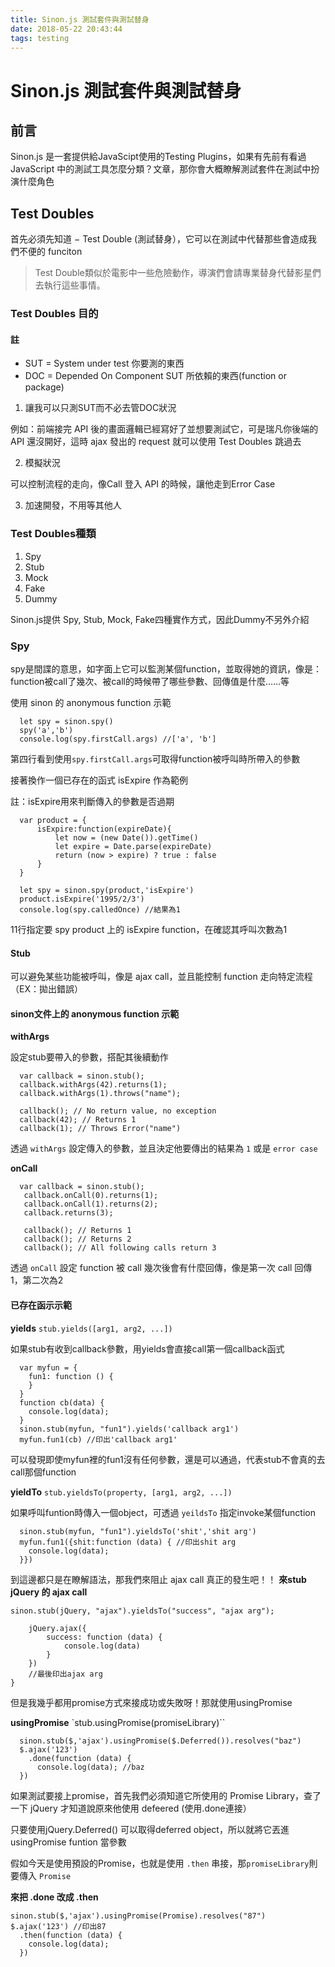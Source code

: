 ```yaml
---
title: Sinon.js 測試套件與測試替身
date: 2018-05-22 20:43:44
tags: testing
---
```

# Sinon.js 測試套件與測試替身

## 前言
Sinon.js 是一套提供給JavaScipt使用的Testing Plugins，如果有先前有看過JavaScript 中的測試工具怎麼分類？文章，那你會大概瞭解測試套件在測試中扮演什麼角色

## Test Doubles
首先必須先知道 − Test Double (測試替身），它可以在測試中代替那些會造成我們不便的 funciton
>Test Double類似於電影中一些危險動作，導演們會請專業替身代替影星們去執行這些事情。

### Test Doubles 目的

#### 註

* SUT = System under test 你要測的東西
* DOC = Depended On Component SUT 所依賴的東西(function or package)


1. 讓我可以只測SUT而不必去管DOC狀況

例如：前端接完 API 後的畫面邏輯已經寫好了並想要測試它，可是瑞凡你後端的 API 還沒開好，這時 ajax 發出的 request 就可以使用 Test Doubles 跳過去

2. 模擬狀況

可以控制流程的走向，像Call 登入 API 的時候，讓他走到Error Case

3. 加速開發，不用等其他人



### Test Doubles種類

1. Spy
2. Stub
3. Mock
4. Fake
5. Dummy

Sinon.js提供 Spy, Stub, Mock, Fake四種實作方式，因此Dummy不另外介紹

### Spy

spy是間諜的意思，如字面上它可以監測某個function，並取得她的資訊，像是：function被call了幾次、被call的時候帶了哪些參數、回傳值是什麼……等

使用 sinon 的 anonymous function 示範
```JavaScript=
  let spy = sinon.spy()
  spy('a','b')
  console.log(spy.firstCall.args) //['a', 'b']
```
第四行看到使用`spy.firstCall.args`可取得function被呼叫時所帶入的參數

接著換作一個已存在的函式 isExpire 作為範例

註：isExpire用來判斷傳入的參數是否過期
```JavaScript=
  var product = {
      isExpire:function(expireDate){
          let now = (new Date()).getTime()
          let expire = Date.parse(expireDate)
          return (now > expire) ? true : false
      }
  }

  let spy = sinon.spy(product,'isExpire')
  product.isExpire('1995/2/3')
  console.log(spy.calledOnce) //結果為1
```

11行指定要 spy product 上的 isExpire function，在確認其呼叫次數為1


#### Stub

可以避免某些功能被呼叫，像是 ajax call，並且能控制 function 走向特定流程（EX：拋出錯誤）


#### sinon文件上的 anonymous function 示範

**withArgs**

設定stub要帶入的參數，搭配其後續動作
```JavaScript=
  var callback = sinon.stub();
  callback.withArgs(42).returns(1);
  callback.withArgs(1).throws("name");

  callback(); // No return value, no exception
  callback(42); // Returns 1
  callback(1); // Throws Error("name")
```
透過 `withArgs` 設定傳入的參數，並且決定他要傳出的結果為 `1` 或是 `error case`

 **onCall**
```JavaScript=
  var callback = sinon.stub();
   callback.onCall(0).returns(1);
   callback.onCall(1).returns(2);
   callback.returns(3);

   callback(); // Returns 1
   callback(); // Returns 2
   callback(); // All following calls return 3
```
透過 `onCall` 設定 function 被 call 幾次後會有什麼回傳，像是第一次 call 回傳 1，第二次為2

#### 已存在函示示範

**yields** `stub.yields([arg1, arg2, ...])`

如果stub有收到callback參數，用yields會直接call第一個callback函式

```JavaScipt=
  var myfun = {
    fun1: function () {
    }
  }
  function cb(data) {
    console.log(data);
  }
  sinon.stub(myfun, "fun1").yields('callback arg1')
  myfun.fun1(cb) //印出'callback arg1'
```

可以發現即使myfun裡的fun1沒有任何參數，還是可以通過，代表stub不會真的去call那個function

**yieldTo** `stub.yieldsTo(property, [arg1, arg2, ...])`

如果呼叫funtion時傳入一個object，可透過 `yeildsTo` 指定invoke某個function
```JavaScript=
  sinon.stub(myfun, "fun1").yieldsTo('shit','shit arg')
  myfun.fun1({shit:function (data) { //印出shit arg
    console.log(data);
  }})   
```
到這邊都只是在瞭解語法，那我們來阻止 ajax call 真正的發生吧！！
**來stub jQuery 的 ajax call**

```JavaScript=
sinon.stub(jQuery, "ajax").yieldsTo("success", "ajax arg");

    jQuery.ajax({
        success: function (data) {
            console.log(data)
        }
    })
    //最後印出ajax arg
}
```
但是我幾乎都用promise方式來接成功或失敗呀！那就使用usingPromise

**usingPromise** `stub.usingPromise(promiseLibrary)``

```JavaScript=
  sinon.stub($,'ajax').usingPromise($.Deferred()).resolves("baz")
  $.ajax('123')
    .done(function (data) {
      console.log(data); //baz
  })
```

如果測試要接上promise，首先我們必須知道它所使用的 Promise Library，查了一下 jQuery 才知道說原來他使用 defeered (使用.done連接）

只要使用jQuery.Deferred() 可以取得deferred object，所以就將它丟進usingPromise funtion 當參數

假如今天是使用預設的Promise，也就是使用 `.then` 串接，那`promiseLibrary`則要傳入 `Promise`

**來把 .done 改成 .then**

```JavaScript=
sinon.stub($,'ajax').usingPromise(Promise).resolves("87")
$.ajax('123') //印出87
  .then(function (data) {
    console.log(data);
  })
```      
